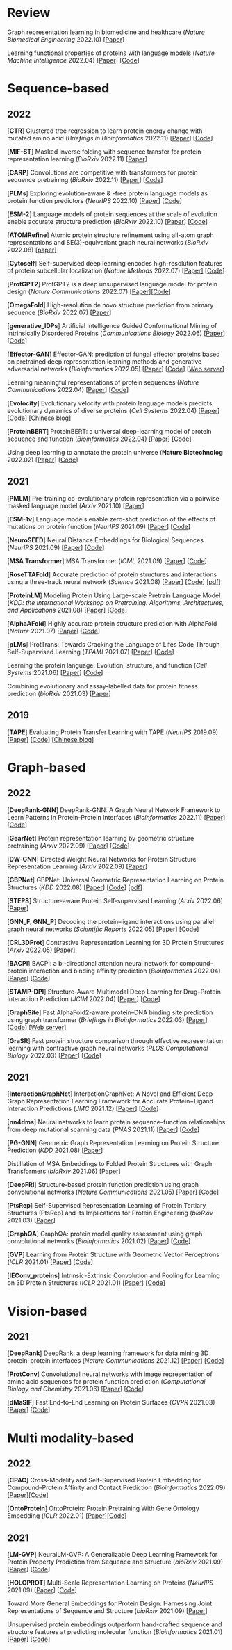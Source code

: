 # Review

Graph representation learning in biomedicine and healthcare (*Nature Biomedical Engineering* 2022.10) [[Paper](https://www.nature.com/articles/s41551-022-00942-x)\]

Learning functional properties of proteins with language models (*Nature Machine Intelligence* 2022.04) [[Paper](https://www.nature.com/articles/s42256-022-00457-9)\] [[Code](https://github.com/kansil/PROBE)\]





# Sequence-based

## 2022

[**CTR**] Clustered tree regression to learn protein energy change with mutated amino acid (*Briefings in Bioinformatics* 2022.11) [[Paper](https://academic.oup.com/bib/article-abstract/23/6/bbac374/6702668?redirectedFrom=fulltext)\] [[Code](https://github.com/LiamT01/CTR)\]

[**MIF-ST**] Masked inverse folding with sequence transfer for protein representation learning (*BioRxiv* 2022.11) [[Paper](https://www.biorxiv.org/content/10.1101/2022.05.25.493516v2.abstract)\]

[**CARP**] Convolutions are competitive with transformers for protein sequence pretraining (*BioRxiv* 2022.11) \[[Paper](https://www.biorxiv.org/content/10.1101/2022.05.19.492714v3.abstract)] [[Code](https://github.com/microsoft/protein-sequence-models)]

[**PLMs**] Exploring evolution-aware & -free protein language models as protein function predictors (*NeurIPS* 2022.10) \[[Paper](https://openreview.net/forum?id=U8k0QaBgXS)] [[Code](https://github.com/elttaes/Revisiting-PLMs)]

[**ESM-2**] Language models of protein sequences at the scale of evolution enable accurate structure prediction (*BioRxiv* 2022.10) [[Paper](https://www.biorxiv.org/content/10.1101/2022.07.20.500902v2.abstract)\] \[[Code](https://github.com/facebookresearch/esm)\]

[**ATOMRefine**] Atomic protein structure refinement using all-atom graph representations and SE(3)-equivariant graph neural networks (*BioRxiv* 2022.08) [[paper\]](https://www.biorxiv.org/content/10.1101/2022.05.06.490934v2.abstract)

[**Cytoself**] Self-supervised deep learning encodes high-resolution features of protein subcellular localization (*Nature Methods* 2022.07) [[Paper\]](https://www.nature.com/articles/s41592-022-01541-z) [[Code](https://github.com/royerlab/cytoself)]

[**ProtGPT2**] ProtGPT2 is a deep unsupervised language model for protein design (*Nature Communications* 2022.07) [[Paper\]](https://www.nature.com/articles/s41467-022-32007-7)[[Code](https://huggingface.co/docs/transformers/main_classes/trainer)]

[**OmegaFold**] High-resolution de novo structure prediction from primary sequence (*BioRxiv* 2022.07) \[[Paper](https://www.biorxiv.org/content/10.1101/2022.07.21.500999v1.abstract)]

[**generative_IDPs**] Artificial Intelligence Guided Conformational Mining of Intrinsically Disordered Proteins (*Communications Biology* 2022.06) \[[Paper](https://www.nature.com/articles/s42003-022-03562-y)] [[Code](https://github.com/aaayushg/generative_IDPs)]

[**Effector-GAN**] Effector-GAN: prediction of fungal effector proteins based on pretrained deep representation learning methods and generative adversarial networks (*Bioinformatics* 2022.05) \[[Paper](https://academic.oup.com/bioinformatics/article-abstract/38/14/3541/6596046?redirectedFrom=fulltext&login=false)] [[Code](http://47.109.24.44:4747/wangys_biolab/effector-gan/)] [[Web server](http://lab.malab.cn/~wys/webserver/Effector-GAN)]

Learning meaningful representations of protein sequences (*Nature Communications* 2022.04) [[Paper](nature.com/articles/s41467-022-29443-w)\] [[Code](https://github.com/MachineLearningLifeScience/meaningful-protein-representations)\]

[**Evolocity**] Evolutionary velocity with protein language models predicts evolutionary dynamics of diverse proteins (*Cell Systems* 2022.04) \[[Paper](https://www.sciencedirect.com/science/article/pii/S2405471222000382)] [[Code](https://github.com/brianhie/evolocity)] \[[Chinese blog](http://www.360doc.com/content/22/0621/17/71609523_1036895157.shtml)\]

[**ProteinBERT**] ProteinBERT: a universal deep-learning model of protein sequence and function (*Bioinformatics* 2022.04) \[[Paper](https://academic.oup.com/bioinformatics/article/38/8/2102/6502274)] [[Code](https://github.com/nadavbra/protein_bert)]

Using deep learning to annotate the protein universe (**Nature Biotechnolog** 2022.02) [[Paper](https://www.nature.com/articles/s41587-021-01179-w)\] [[Code](https://github.com/google-research/google-research/tree/master/using_dl_to_annotate_protein_universe)\]



## 2021

[**PMLM**] Pre-training co-evolutionary protein representation via a pairwise masked language model (*Arxiv* 2021.10) \[[Paper](https://arxiv.org/abs/2110.15527)]

[**ESM-1v**] Language models enable zero-shot prediction of the effects of mutations on protein function (*NeurIPS* 2021.09) \[[Paper](https://proceedings.neurips.cc/paper/2021/hash/f51338d736f95dd42427296047067694-Abstract.html)] [[Code](https://github.com/facebookresearch/esm)]

[**NeuroSEED**] Neural Distance Embeddings for Biological Sequences (*NeurIPS* 2021.09) [[Paper\]](https://proceedings.neurips.cc/paper/2021/hash/9a1de01f893e0d2551ecbb7ce4dc963e-Abstract.html) [[Code](https://github.com/gcorso/NeuroSEED)]

[**MSA Transformer**] MSA Transformer (*ICML* 2021.09) [[Paper](http://proceedings.mlr.press/v139/rao21a.html)] [[Code](https://github.com/facebookresearch/esm)]

[**RoseTTAFold**] Accurate prediction of protein structures and interactions using a three-track neural network (*Science* 2021.08) [[Paper\]](https://www.science.org/doi/abs/10.1126/science.abj8754) [[Code](https://github.com/RosettaCommons/RoseTTAFold)] [[pdf](https://www.ipd.uw.edu/wp-content/uploads/2021/07/Baek_etal_Science2021_RoseTTAFold.pdf)]

[**ProteinLM**] Modeling Protein Using Large-scale Pretrain Language Model (*KDD: the International Workshop on  Pretraining: Algorithms, Architectures, and Applications* 2021.08) [[Paper](https://arxiv.org/abs/2108.07435)] [[Code](https://github.com/THUDM/ProteinLM)]

[**AlphaAFold**] Highly accurate protein structure prediction with AlphaFold (*Nature* 2021.07) [[Paper\]](https://www.nature.com/articles/s41586-021-03819-2) [[Code](https://github.com/deepmind/alphafold)]

[**pLMs**] ProtTrans: Towards Cracking the Language of Lifes Code Through Self-Supervised Learning (*TPAMI* 2021.07) [[Paper](https://ieeexplore.ieee.org/abstract/document/9477085)] [[Code](https://github.com/agemagician/ProtTrans)]

Learning the protein language: Evolution, structure, and function (*Cell Systems* 2021.06) [[Paper](https://www.sciencedirect.com/science/article/pii/S2405471221002039)] [[Code](https://github.com/tbepler/prose)]

Combining evolutionary and assay-labelled data for protein fitness prediction (*bioRxiv* 2021.03) [[Paper](biorxiv.org/content/10.1101/2021.03.28.437402v1.abstract)]



## 2019

[**TAPE**] Evaluating Protein Transfer Learning with TAPE (*NeurIPS* 2019.09) \[[Paper](https://proceedings.neurips.cc/paper/2019/hash/37f65c068b7723cd7809ee2d31d7861c-Abstract.html)] [[Code](https://github.com/songlab-cal/tape)] [[Chinese blog](https://mp.weixin.qq.com/s/WCCZiajDplcrkKGiy9PC2g)]





# Graph-based

## 2022

[**DeepRank-GNN**] DeepRank-GNN: A Graph Neural Network Framework to Learn Patterns in Protein-Protein Interfaces (*Bioinformatics* 2022.11) \[[Paper](https://academic.oup.com/bioinformatics/advance-article/doi/10.1093/bioinformatics/btac759/6845451)] [[Code](https://github.com/DeepRank/DeepRank-GNN)]

[**GearNet**] Protein representation learning by geometric structure pretraining (*Arxiv* 2022.09) \[[Paper](https://arxiv.org/abs/2203.06125)] [[Code](https://github.com/DeepGraphLearning/GearNet)]

[**DW-GNN**] Directed Weight Neural Networks for Protein Structure Representation Learning (*Arxiv* 2022.09) \[[Paper](https://arxiv.org/abs/2201.13299)]

[**GBPNet**] GBPNet: Universal Geometric Representation Learning on Protein Structures (*KDD* 2022.08) \[[Paper](https://dl.acm.org/doi/abs/10.1145/3534678.3539441)] [[Code](https://github.com/sarpaykent/GBPNet)] [[pdf](https://scholar.archive.org/work/wyyhzybbsrftlgibtv325wm3ni/access/wayback/https://dl.acm.org/doi/pdf/10.1145/3534678.3539441)]

[**STEPS**] Structure-aware Protein Self-supervised Learning (*Arxiv* 2022.06) \[[Paper](https://arxiv.org/abs/2204.04213)]

[**GNN_F, GNN_P**] Decoding the protein–ligand interactions using parallel graph neural networks (*Scientific Reports* 2022.05) [[Paper](nature.com/articles/s41598-022-10418-2)\] [[Code](https://github.com/PNNL-CompBio/pf-gnn_pli)\]

[**CRL3DProt**] Contrastive Representation Learning for 3D Protein Structures (*Arxiv* 2022.05) \[[Paper](https://arxiv.org/abs/2205.15675)]

[**BACPI**] BACPI: a bi-directional attention neural network for compound–protein interaction and binding affinity prediction (*Bioinformatics* 2022.04) [[Paper](https://academic.oup.com/bioinformatics/article-abstract/38/7/1995/6511437?redirectedFrom=fulltext)\] [[Code](https://github.com/CSUBioGroup/BACPI)\]

[**STAMP-DPI**] Structure-Aware Multimodal Deep Learning for Drug–Protein Interaction Prediction (*JCIM* 2022.04) \[[Paper](https://pubs.acs.org/doi/abs/10.1021/acs.jcim.2c00060)] \[[Code](https://github.com/biomed-AI/STAMP-DPI)]

[**GraphSite**] Fast AlphaFold2-aware protein–DNA binding site prediction using graph transformer (*Briefings in Bioinformatics* 2022.03) \[[Paper](https://academic.oup.com/bib/article-abstract/23/2/bbab564/6509729)] \[[Code](https://github.com/biomed-AI/GraphSite)] \[[Web server](https://biomed.nscc-gz.cn/apps/GraphSite)]

[**GraSR**] Fast protein structure comparison through effective representation learning with contrastive graph neural networks (*PLOS Computational Biology* 2022.03) \[[Paper](https://journals.plos.org/ploscompbiol/article?id=10.1371/journal.pcbi.1009986)] \[[Code](https://github.com/chunqiux/GraSR)]



## 2021

[**InteractionGraphNet**] InteractionGraphNet: A Novel and Efficient Deep Graph Representation Learning Framework for Accurate Protein−Ligand Interaction Predictions (*JMC* 2021.12) [[Paper](https://pubs.acs.org/doi/pdf/10.1021/acs.jmedchem.1c01830)] [[Code](https://github.com/zjujdj/InteractionGraphNet/tree/master)]

[**nn4dms**] Neural networks to learn protein sequence–function relationships from deep mutational scanning data (*PNAS* 2021.11) [[Paper](https://www.pnas.org/doi/abs/10.1073/pnas.2104878118)] [[Code](https://github.com/gitter-lab/nn4dms)]

[**PG-GNN**] Geometric Graph Representation Learning on Protein Structure Prediction (*KDD* 2021.08) [[Paper](https://dl.acm.org/doi/abs/10.1145/3447548.3467323)]

Distillation of MSA Embeddings to Folded Protein Structures with Graph Transformers (*bioRxiv* 2021.06) \[[Paper](https://www.biorxiv.org/content/10.1101/2021.06.02.446809.abstract)]

[**DeepFRI**] Structure-based protein function prediction using graph convolutional networks (*Nature Communications* 2021.05) \[[Paper](https://www.nature.com/articles/s41467-021-23303-9)] \[[Code](https://github.com/flatironinstitute/DeepFRI)]

[**PtsRep**] Self-Supervised Representation Learning of Protein Tertiary Structures (PtsRep) and Its Implications for Protein Engineering (*bioRxiv* 2021.03) [[Paper](https://www.biorxiv.org/content/10.1101/2020.12.22.423916v2.abstract)]

[**GraphQA**] GraphQA: protein model quality assessment using graph convolutional networks (*Bioinformatics* 2021.02) \[[Paper](https://academic.oup.com/bioinformatics/article/37/3/360/5891171)] \[[Code](https://github.com/baldassarreFe/protein-quality-gn)]

[**GVP**] Learning from Protein Structure with Geometric Vector Perceptrons (*ICLR* 2021.01) \[[Paper](https://openreview.net/forum?id=1YLJDvSx6J4)] \[[Code](https://github.com/drorlab/gvp-pytorch)]

[**IEConv_proteins**] Intrinsic-Extrinsic Convolution and Pooling for Learning on 3D Protein Structures (*ICLR* 2021.01) \[[Paper](https://openreview.net/forum?id=l0mSUROpwY)] \[[Code](https://github.com/phermosilla/IEConv_proteins)]



# Vision-based

## 2021

[**DeepRank**] DeepRank: a deep learning framework for data mining 3D protein-protein interfaces (*Nature Communications* 2021.12) \[[Paper](https://www.nature.com/articles/s41467-021-27396-0)] \[[Code](https://github.com/DeepRank/deeprank)]

[**ProtConv**] Convolutional neural networks with image representation of amino acid sequences for protein function prediction (*Computational Biology and Chemistry* 2021.06) [[Paper](https://www.sciencedirect.com/science/article/abs/pii/S147692712100061X)] [[Code](https://github.com/swakkhar/ProtConv)]

[**dMaSIF**] Fast End-to-End Learning on Protein Surfaces (*CVPR* 2021.03) \[[Paper](https://openaccess.thecvf.com/content/CVPR2021/html/Sverrisson_Fast_End-to-End_Learning_on_Protein_Surfaces_CVPR_2021_paper.html)] [[Code](https://github.com/FreyrS/dMaSIF/tree/master)]



# Multi modality-based

## 2022

[**CPAC**] Cross-Modality and Self-Supervised Protein Embedding for Compound–Protein Affinity and Contact Prediction (*Bioinformatics* 2022.09) [[Paper\]](https://academic.oup.com/bioinformatics/article/38/Supplement_2/ii68/6702011)[[Code](https://github.com/Shen-Lab/CPAC)]

[**OntoProtein**] OntoProtein: Protein Pretraining With Gene Ontology Embedding (*ICLR* 2022.01) [[Paper\]](https://arxiv.org/abs/2201.11147)[[Code](https://github.com/zjunlp/OntoProtein)]



## 2021

[**LM-GVP**] NeuralLM-GVP: A Generalizable Deep Learning Framework for Protein Property Prediction from Sequence and Structure (*bioRxiv* 2021.09) [[Paper](https://www.biorxiv.org/content/10.1101/2021.09.21.460852v1.abstract)] [[Code](https://github.com/aws-samples/lm-gvp)]

[**HOLOPROT**] Multi-Scale Representation Learning on Proteins (*NeurIPS* 2021.09) \[[Paper](https://proceedings.neurips.cc/paper/2021/hash/d494020ff8ec181ef98ed97ac3f25453-Abstract.html)] \[[Code](https://github.com/vsomnath/holoprot)]

Toward More General Embeddings for Protein Design: Harnessing Joint Representations of Sequence and Structure (*bioRxiv* 2021.09) \[[Paper](https://www.biorxiv.org/content/10.1101/2021.09.01.458592v1.abstract)]

Unsupervised protein embeddings outperform hand-crafted sequence and structure features at predicting molecular function (*Bioinformatics* 2021.01) \[[Paper](https://academic.oup.com/bioinformatics/article/37/2/162/5892762)] \[[Code](https://github.com/stamakro/GCN-for-Structure-and-Function)]

